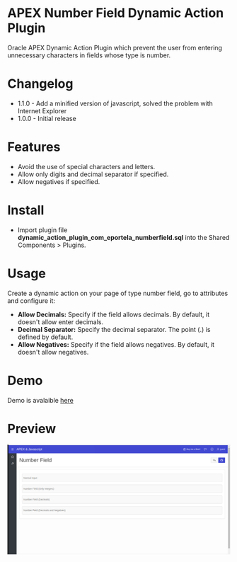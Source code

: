 # APEX Number Field Dynamic Action Plugin

Oracle APEX Dynamic Action Plugin which prevent the user from entering unnecessary characters in fields whose type is number.

# Changelog

- 1.1.0 - Add a minified version of javascript, solved the problem with Internet Explorer
- 1.0.0 - Initial release

# Features

- Avoid the use of special characters and letters.
- Allow only digits and decimal separator if specified.
- Allow negatives if specified.

# Install

- Import plugin file **dynamic_action_plugin_com_eportela_numberfield.sql** into the Shared Components > Plugins.

# Usage

Create a dynamic action on your page of type number field, go to attributes and configure it:

- **Allow Decimals:** Specify if the field allows decimals. By default, it doesn't allow enter decimals.
- **Decimal Separator:** Specify the decimal separator. The point (.) is defined by default.
- **Allow Negatives:** Specify if the field allows negatives. By default, it doesn't allow negatives.

# Demo

Demo is avalaible [here](https://apex.oracle.com/pls/apex/f?p=apexjs:numberfield::::::)

# Preview

![preview](preview.jpg)
